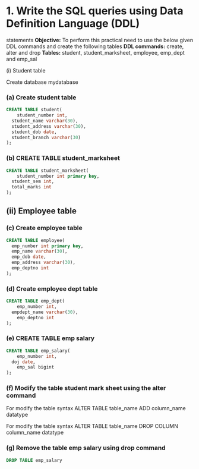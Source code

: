 # 1. Write the SQL queries using Data Definition Language (DDL)
   statements
   **Objective:** To perform this practical need to use the below given DDL
   commands and create the following tables
   **DDL commands:** create, alter and drop
   **Tables:** student, student_marksheet, employee, emp_dept and emp_sal

(i) Student table

Create database mydatabase

### (a) Create student table

```sql
CREATE TABLE student(
	student_number int,
  student_name varchar(30),
  student_address varchar(30),
  student_dob date,
  student_branch varchar(30)
);
```

### (b) CREATE TABLE student_marksheet

```sql
CREATE TABLE student_marksheet(
	student_number int primary key,
  student_sem int,
  total_marks int
);
```

## (ii) Employee table

### (c) Create employee table

```sql
CREATE TABLE employee(
  emp_number int primary key,
  emp_name varchar(30),
  emp_dob date,
  emp_address varchar(30),
  emp_deptno int
);
```

### (d) Create employee dept table

```sql
CREATE TABLE emp_dept(
	emp_number int,
  empdept_name varchar(30),
	emp_deptno int
);
```

### (e) CREATE TABLE emp salary

```sql
CREATE TABLE emp_salary(
	emp_number int,
  doj date,
	emp_sal bigint
);
```

### (f) Modify the table student mark sheet using the alter command

For modify the table syntax
ALTER TABLE table_name ADD column_name datatype

For modify the table syntax
ALTER TABLE table_name DROP COLUMN column_name datatype

### (g) Remove the table emp salary using drop command

```sql
DROP TABLE emp_salary
```